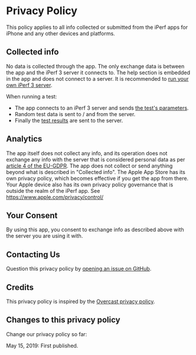 # Privacy Policy

This policy applies to all info collected or submitted from the iPerf apps for iPhone and any other devices and platforms.

## Collected info

No data is collected through the app. The only exchange data is between the app and the iPerf 3 server it connects to. The help section is embedded in the app and does not connect to a server. It is recommended to [run your own iPerf 3 server](https://github.com/ndfred/iperf-ios/blob/master/Documentation/Help.md).

When running a test:

* The app connects to an iPerf 3 server and sends [the test's parameters](https://github.com/ndfred/iperf-ios/blob/master/Source/iperf3/iperf_api.c#L1526).
* Random test data is sent to / and from the server.
* Finally the [test results](https://github.com/ndfred/iperf-ios/blob/master/Source/iperf3/iperf_api.c#L1690) are sent to the server.

## Analytics

The app itself does not collect any info, and its operation does not exchange any info with the server that is considered personal data as per [article 4 of the EU-GDPR](https://gdpr-info.eu/art-4-gdpr/). The app does not collect or send anything beyond what is described in "Collected info".
The Apple App Store has its own privacy policy, which becomes effective if you get the app from there. Your Apple device also has its own privacy policy governance that is outside the realm of the iPerf app. See https://www.apple.com/privacy/control/

## Your Consent

By using this app, you consent to exchange info as described above with the server you are using it with.

## Contacting Us

Question this privacy policy by [opening an issue on GitHub](https://github.com/ndfred/iperf-ios/issues).

## Credits

This privacy policy is inspired by the [Overcast privacy policy](https://overcast.fm/privacy).

## Changes to this privacy policy

Change our privacy policy so far:

May 15, 2019: First published.
